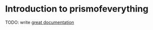 # Introduction to prismofeverything

TODO: write [great documentation](http://jacobian.org/writing/what-to-write/)
